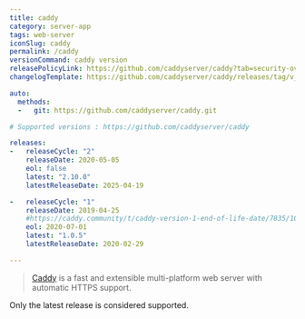 ```yaml
---
title: caddy
category: server-app
tags: web-server
iconSlug: caddy
permalink: /caddy
versionCommand: caddy version
releasePolicyLink: https://github.com/caddyserver/caddy?tab=security-ov-file
changelogTemplate: https://github.com/caddyserver/caddy/releases/tag/v__LATEST__

auto:
  methods:
  -   git: https://github.com/caddyserver/caddy.git

# Supported versions : https://github.com/caddyserver/caddy

releases:
-   releaseCycle: "2"
    releaseDate: 2020-05-05
    eol: false
    latest: "2.10.0"
    latestReleaseDate: 2025-04-19

-   releaseCycle: "1"
    releaseDate: 2019-04-25
    #https://caddy.community/t/caddy-version-1-end-of-life-date/7835/10
    eol: 2020-07-01 
    latest: "1.0.5"
    latestReleaseDate: 2020-02-29

---
```


> [Caddy](https://caddyserver.com/) is a fast and extensible multi-platform web
> server with automatic HTTPS support.

Only the latest release is considered supported.
